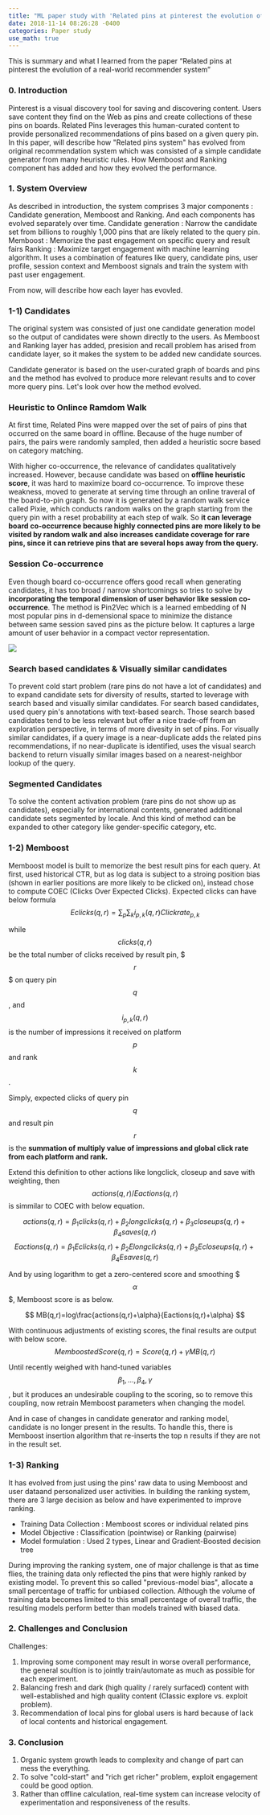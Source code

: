 ```yaml
---
title: "ML paper study with 'Related pins at pinterest the evolution of a real-world recommender system'"
date: 2018-11-14 08:26:28 -0400
categories: Paper study
use_math: true
---
```


This is summary and what I learned from the paper “Related pins at pinterest the evolution of a real-world recommender system”


### 0. Introduction
Pinterest is a visual discovery tool for saving and discovering content. Users save content they find on the Web as pins and create collections of these pins on boards. Related Pins leverages this human-curated content to provide personalized recommendations of pins based on a given query pin.
In this paper, will describe how "Related pins system" has evolved from original recommendation system which was consisted of a simple candidate generator from many heuristic rules. How Memboost and Ranking component has added and how they evolved the performance.

### 1. System Overview
As described in introduction, the system comprises 3 major components : Candidate generation, Memboost and Ranking. And each components has evolved separately over time.
Candidate generation : Narrow the candidate set from billions to roughly 1,000 pins that are likely related to the query pin.
Memboost : Memorize the past engagement on specific query and result fairs
Ranking : Maximize target engagement with machine learning algorithm. It uses a combination of features like query, candidate pins, user profile, session context and Memboost signals and train the system with past user engagement.

From now, will describe how each layer has evovled.

### 1-1) Candidates
The original system was consisted of just one candidate generation model so the output of candidates were shown directly to the users. As Memboost and Ranking layer has added, presision and recall problem has arised from candidate layer, so it makes the system to be added new candidate sources.

Candidate generator is based on the user-curated graph of boards and pins and the method has evolved to produce more relevant results and to cover more query pins. Let's look over how the method evolved.

### Heuristic to Onlince Ramdom Walk

At first time, Related Pins were mapped over the set of pairs of pins that occurred on the same board in offline. Because of the huge number of pairs, the pairs were randomly sampled, then added a heuristic socre based on category matching.

With higher co-occurrence, the relevance of candidates qualitatively increased. However, because candidate was based on **offline heuristic score**, it was hard to maximize board co-occurrence.
To improve these weakness, moved to generate at serving time through an online traveral of the board-to-pin graph. So now it is generated by a random walk service called Pixie, which conducts random walks on the graph starting from the query pin with a reset probability at each step of walk. So **it can leverage board co-occurrence because highly connected pins are more likely to be visited by random walk and also increases candidate coverage for rare pins, since it can retrieve pins that are several hops away from the query.**

### Session Co-occurrence

Even though board co-occurrence offers good recall when generating candidates, it has too broad / narrow shortcomings so tries to solve by **incorporating the temporal dimension of user behavior like session co-occurrence**.
The method is Pin2Vec which is a learned embedding of N most popular pins in d-demensional space to minimize the distance between same session saved pins as the picture below. It captures a large amount of user behavior in a compact vector representation.

![](https://github.com/puhuk/puhuk.github.io/blob/master/img/Pinterest-Pin2Vec.PNG?raw=true)

### Search based candidates & Visually similar candidates

To prevent cold start problem (rare pins do not have a lot of candidates) and to expand candidate sets for diversity of results, started to leverage with search based and visually similar candidates.
For search based candidates, used query pin's annotations with text-based search. Those search based candidates tend to be less relevant but offer a nice trade-off from an exploration perspective, in terms of more divesity in set of pins.
For visually similar candidates, if a query image is a near-duplicate adds the related pins recommendations, if no near-duplicate is identified, uses the visual search backend to return visually similar images based on a nearest-neighbor lookup of the query.

### Segmented Candidates

To solve the content activation problem (rare pins do not show up as candidates), especially for international contents, generated additional candidate sets segmented by locale. And this kind of method can be expanded to other category like gender-specific category, etc.

### 1-2) Memboost
Memboost model is built to memorize the best result pins for each query. At first, used historical CTR, but as log data is subject to a stroing position bias (shown in earlier positions are more likely to be clicked on), instead chose to compute COEC (Clicks Over Expected Clicks). Expected clicks can have below formula
$$
Eclicks(q,r)={\sum_{p}\sum_{k}i_{p,k}(q,r)Clickrate_{p,k}}
$$

while $$clicks(q,r)$$ be the total number of clicks received by result pin, $$$r$$$ on query pin $$q$$, and $$i_{p,k}(q,r)$$ is the number of impressions it received on platform $$p$$ and rank $$k$$.

Simply, expected clicks of query pin $$q$$ and result pin $$r$$ is the **summation of multiply value of impressions and global click rate from each platform and rank.**

Extend this definition to other actions like longclick, closeup and save with weighting, then $$actions(q,r)/Eactions(q,r)$$ is simmilar to COEC with below equation.

$$
actions(q,r)=\beta_{1}clicks(q,r)+\beta_{2}longclicks(q,r)+\beta_{3}closeups(q,r)+\beta_{4}saves(q,r)
$$
$$
Eactions(q,r)=\beta_{1}Eclicks(q,r)+\beta_{2}Elongclicks(q,r)+\beta_{3}Ecloseups(q,r)+\beta_{4}Esaves(q,r)
$$

And by using logarithm to get a zero-centered score and smoothing $$$\alpha$$$, Memboost score is as below.

$$
MB(q,r)=log\frac{actions(q,r)+\alpha}{Eactions(q,r)+\alpha}
$$

With continuous adjustments of existing scores, the final results are output with below score.
$$
MemboostedScore(q,r)=Score(q,r)+\gamma MB(q,r)
$$

Until recently weighed with hand-tuned variables $$\beta_1,...,\beta_4,\gamma$$, but it produces an undesirable coupling to the scoring, so to remove this coupling, now retrain Memboost parameters when changing the model.

And in case of changes in candidate generator and ranking model, candidate is  no longer present in the results. To handle this, there is Memboost insertion algorithm that re-inserts the top n results if they are not in the result set.

### 1-3) Ranking
It has evolved from just using the pins' raw data to using Memboost and user dataand personalized user activities. In building the ranking system, there are 3 large decision as below and have experimented to improve ranking.
- Training Data Collection : Memboost scores or individual related pins
- Model Objective : Classification (pointwise) or Ranking (pairwise)
- Model formulation : Used 2 types, Linear and Gradient-Boosted decision tree

During improving the ranking system, one of major challenge is that as time flies, the training data only reflected the pins that were highly ranked by existing model. To prevent this so called "previous-model bias", allocate a small percentage of traffic for unbiased collection. Although the volume of training data becomes limited to this small percentage of overall traffic, the resulting models perform better than models trained with biased data.

### 2. Challenges and Conclusion

Challenges:
1. Improving some component may result in worse overall performance, the general soultion is to jointly train/automate as much as possible for each experiment.
2. Balancing fresh and dark (high quality / rarely surfaced) content with well-established and high quality content (Classic explore vs. exploit problem).
3. Recommendation of local pins for global users is hard because of lack of local contents and historical engagement.

### 3. Conclusion
1. Organic system growth leads to complexity and change of part can mess the everything.
2. To solve "cold-start" and "rich get richer" problem, exploit engagement could be good option.
3. Rather than offline calculation, real-time system can increase velocity of experimentation and responsiveness of the results.
























